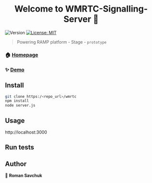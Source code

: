 <h1 align="center">Welcome to WMRTC-Signalling-Server 👋</h1>
<p>
  <img alt="Version" src="https://img.shields.io/badge/version-1.0-blue.svg?cacheSeconds=2592000" />
  <a href="#" target="_blank">
    <img alt="License: MIT" src="https://img.shields.io/badge/License-MIT-yellow.svg" />
  </a>
</p>

> Powering RAMP platform - Stage - `prototype`

### 🏠 [Homepage](https://www.wellbeingtech.com/)

### ✨ [Demo](https://eyes.thewarriormonk.app/)

## Install

```sh
git clone https:/<repo_url>/wmrtc
npm install
node server.js
```

## Usage
http://localhost:3000

## Run tests

## Author

👤 **Roman Savchuk**